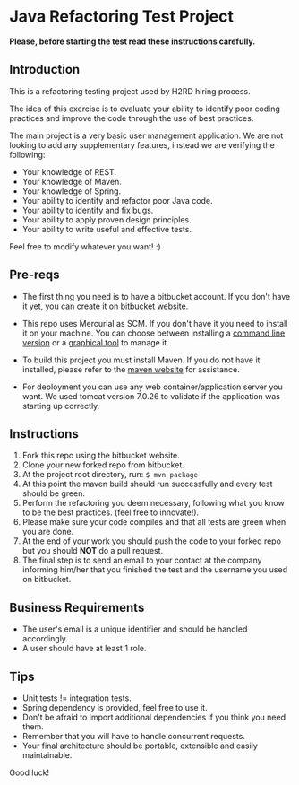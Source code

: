 Java Refactoring Test Project
=============================

**Please, before starting the test read these instructions carefully.**

Introduction
------------

This is a refactoring testing project used by H2RD hiring process.

The idea of this exercise is to evaluate your ability to identify poor coding practices and improve the code through the use of best practices.

The main project is a very basic user management application. We are not looking to add any supplementary features, instead we are verifying the following:

* Your knowledge of REST.
* Your knowledge of Maven.
* Your knowledge of Spring.
* Your ability to identify and refactor poor Java code.
* Your ability to identify and fix bugs.
* Your ability to apply proven design principles.
* Your ability to write useful and effective tests.

Feel free to modify whatever you want! :)

Pre-reqs
--------

* The first thing you need is to have a bitbucket account. If you don't have it yet, you can create it on [bitbucket website][2].

* This repo uses Mercurial as SCM. If you don't have it you need to install it on your machine. You can choose between installing a [command line version][3] or a [graphical tool][4] to manage it.

* To build this project you must install Maven. If you do not have it installed, please refer to the [maven website][1] for assistance.

* For deployment you can use any web container/application server you want. We used tomcat version 7.0.26 to validate if the application was starting up correctly.

Instructions
------------

1. Fork this repo using the bitbucket website.
1. Clone your new forked repo from bitbucket.
1. At the project root directory, run:
    `$ mvn package`
1. At this point the maven build should run successfully and every test should be green.
1. Perform the refactoring you deem necessary, following what you know to be the best practices. (feel free to innovate!).
1. Please make sure your code compiles and that all tests are green when you are done.
1. At the end of your work you should push the code to your forked repo but you should **NOT** do a pull request.
1. The final step is to send an email to your contact at the company informing him/her that you finished the test and the username you used on bitbucket.

Business Requirements
---------------------

* The user's email is a unique identifier and should be handled accordingly.
* A user should have at least 1 role.

Tips
----

* Unit tests != integration tests.
* Spring dependency is provided, feel free to use it.
* Don't be afraid to import additional dependencies if you think you need them.
* Remember that you will have to handle concurrent requests.
* Your final architecture should be portable, extensible and easily maintainable.

Good luck!

[1]: http://maven.apache.org/
[2]: https://bitbucket.org/
[3]: http://mercurial.selenic.com/
[4]: http://mercurial.selenic.com/wiki/TortoiseHg
